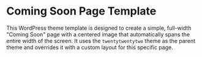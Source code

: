 # Coming Soon Page Template

This WordPress theme template is designed to create a simple, full-width "Coming Soon" page with a centered image that automatically spans the entire width of the screen. It uses the `twentytwentytwo` theme as the parent theme and overrides it with a custom layout for this specific page.
